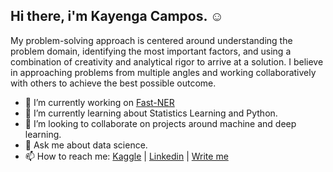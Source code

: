 ## Hi there, i'm Kayenga Campos. ☺️


My problem-solving approach is centered around understanding the problem domain, identifying the most important factors, and using a combination of creativity and analytical rigor to arrive at a solution. I believe in approaching problems from multiple angles and working collaboratively with others to achieve the best possible outcome.


- 🤖 I’m currently working on [Fast-NER](fast-ner)
- 📖 I’m currently learning about Statistics Learning and Python.
- 🔎 I’m looking to collaborate on projects around machine and deep learning.
- 💬 Ask me about data science.
- 📫 How to reach me: [Kaggle](https://kaggle.com/kayenga) | [Linkedin](https://linkedin.com/in/kayenga) | [Write me](mailto:kayengacampos@gmail.com)


